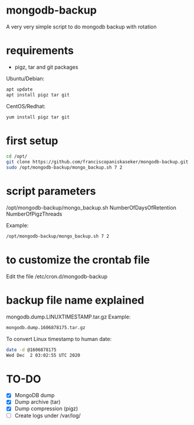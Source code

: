 # mongodb-backup
A very very simple script to do mongodb backup with rotation

# requirements
- pigz, tar and git packages

Ubuntu/Debian:
```bash
apt update
apt install pigz tar git
```

CentOS/Redhat:
```bash
yum install pigz tar git
```

# first setup
```bash
cd /opt/
git clone https://github.com/franciscopaniskaseker/mongodb-backup.git
sudo /opt/mongodb-backup/mongo_backup.sh 7 2
```

# script parameters
/opt/mongodb-backup/mongo_backup.sh NumberOfDaysOfRetention NumberOfPigzThreads

Example:
```bash
/opt/mongodb-backup/mongo_backup.sh 7 2
```

# to customize the crontab file
Edit the file /etc/cron.d/mongodb-backup

# backup file name explained
mongodb.dump.LINUXTIMESTAMP.tar.gz
Example:
```bash
mongodb.dump.1606878175.tar.gz
```
To convert Linux timestamp to human date:
```bash
date -d @1606878175
Wed Dec  2 03:02:55 UTC 2020
```

# TO-DO
- [x] MongoDB dump
- [x] Dump archive (tar)
- [x] Dump compression (pigz)
- [ ] Create logs under /var/log/
